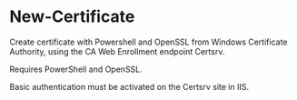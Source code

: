 # New-Certificate

Create certificate with Powershell and OpenSSL from Windows Certificate Authority, using the CA Web Enrollment endpoint Certsrv.

Requires PowerShell and OpenSSL.

Basic authentication must be activated on the Certsrv site in IIS.
